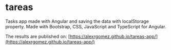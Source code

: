# tareas
Tasks app made with Angular and saving the data with localStorage property. Made with Bootstrap, CSS, JavaScript and TypeScript for Angular.

The results are published on: [https://alexrgomez.github.io/tareas-app/](https://alexrgomez.github.io/tareas-app/)
